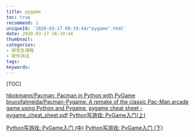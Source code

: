 ```yaml
---
title: pygame
toc: true
recommend: 1
uniqueId: '2020-03-17 08:19:44/"pygame".html'
date: 2020-03-17 16:19:44
thumbnail:
categories:
- 研究生课程
- 软件测试
tags:
keywords:
---
```


[TOC]

<!--more-->

[hbokmann/Pacman: Pacman in Python with PyGame](https://github.com/hbokmann/Pacman)
[brunofalmeida/Pacman-Pygame: A remake of the classic Pac-Man arcade game using Python and Pygame.](https://github.com/brunofalmeida/Pacman-Pygame)
[pygame cheat sheet - pygame_cheat_sheet.pdf](chrome-extension://cdonnmffkdaoajfknoeeecmchibpmkmg/assets/pdf/web/viewer.html?file=http%3A%2F%2Fwww.cogsci.rpi.edu%2F~destem%2Figd%2Fpygame_cheat_sheet.pdf)
[Python写游戏: PyGame入门(上)](https://python.freelycode.com/contribution/detail/50)

[Python写游戏: PyGame入门 (中)](https://python.freelycode.com/contribution/detail/52)
[Python写游戏: PyGame入门 (下)](https://python.freelycode.com/contribution/detail/51)
